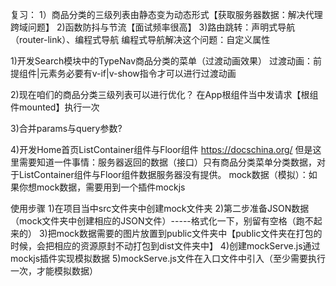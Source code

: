 复习：
1）商品分类的三级列表由静态变为动态形式【获取服务器数据：解决代理跨域问题】
2)函数防抖与节流【面试频率很高】
3)路由跳转：声明式导航（router-link）、编程式导航
编程式导航解决这个问题：自定义属性



1)开发Search模块中的TypeNav商品分类的菜单（过渡动画效果）
过渡动画：前提组件|元素务必要有v-if|v-show指令才可以进行过渡动画


2)现在咱们的商品分类三级列表可以进行优化？
在App根组件当中发请求【根组件mounted】执行一次

3)合并params与query参数?


4)开发Home首页ListContainer组件与Floor组件
https://docschina.org/
但是这里需要知道一件事情：服务器返回的数据（接口）只有商品分类菜单分类数据，对于ListContainer组件与Floor组件数据服务器没有提供。
mock数据（模拟）：如果你想mock数据，需要用到一个插件mockjs

使用步骤
1)在项目当中src文件夹中创建mock文件夹
2)第二步准备JSON数据（mock文件夹中创建相应的JSON文件）-----格式化一下，别留有空格（跑不起来的）
3)把mock数据需要的图片放置到public文件夹中【public文件夹在打包的时候，会把相应的资源原封不动打包到dist文件夹中】
4)创建mockServe.js通过mockjs插件实现模拟数据
5)mockServe.js文件在入口文件中引入（至少需要执行一次，才能模拟数据）